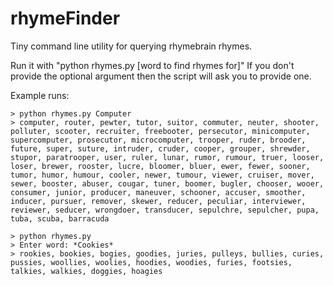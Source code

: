 # rhymeFinder

Tiny command line utility for querying rhymebrain rhymes.

Run it with "python rhymes.py [word to find rhymes for]"
If you don't provide the optional argument then the script will ask you to provide one.

Example runs:

```
> python rhymes.py Computer
> computer, router, pewter, tutor, suitor, commuter, neuter, shooter, polluter, scooter, recruiter, freebooter, persecutor, minicomputer, supercomputer, prosecutor, microcomputer, trooper, ruder, brooder, future, super, suture, intruder, cruder, cooper, grouper, shrewder, stupor, paratrooper, user, ruler, lunar, rumor, rumour, truer, looser, loser, brewer, rooster, lucre, bloomer, bluer, ewer, fewer, sooner, tumor, humor, humour, cooler, newer, tumour, viewer, cruiser, mover, sewer, booster, abuser, cougar, tuner, boomer, bugler, chooser, wooer, consumer, junior, producer, maneuver, schooner, accuser, smoother, inducer, pursuer, remover, skewer, reducer, peculiar, interviewer, reviewer, seducer, wrongdoer, transducer, sepulchre, sepulcher, pupa, tuba, scuba, barracuda
```
```
> python rhymes.py
> Enter word: *Cookies*
> rookies, bookies, bogies, goodies, juries, pulleys, bullies, curies, pussies, woollies, woolies, hoodies, woodies, furies, footsies, talkies, walkies, doggies, hoagies
```